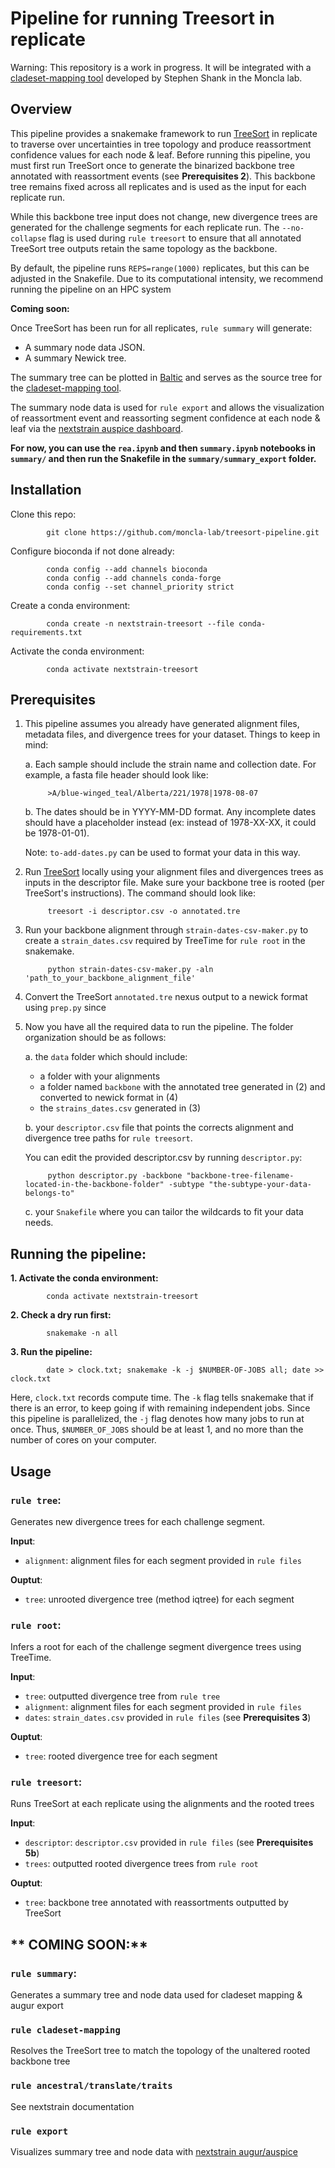 
# Pipeline for running Treesort in replicate 

Warning: This repository is a work in progress. It will be integrated with a [cladeset-mapping tool](https://github.com/moncla-lab/treesort-cladeset-mapping) developed by Stephen Shank in the Moncla lab.

## Overview

This pipeline provides a snakemake framework to run [TreeSort](https://github.com/flu-crew/TreeSort/tree/main) in replicate 
to traverse over uncertainties in tree topology and produce reassortment confidence values for each node & leaf. Before running this pipeline, you must first run 
TreeSort once to generate the binarized backbone tree annotated with reassortment events (see **Prerequisites 2**). This backbone tree remains fixed across all replicates and is used as the input for each replicate run.

While this backbone tree input does not change, new divergence trees are generated for the challenge segments for each replicate run.
The ```--no-collapse``` flag is used during ```rule treesort``` to ensure that all annotated TreeSort tree outputs retain the same topology as the backbone.

By default, the pipeline runs ```REPS=range(1000)``` replicates, but this can be adjusted in the Snakefile. Due to its computational intensity, we recommend running the pipeline on an HPC system

**Coming soon:**

Once TreeSort has been run for all replicates, ```rule summary``` will generate:

* A summary node data JSON.
* A summary Newick tree.

The summary tree can be plotted in [Baltic](https://github.com/evogytis/baltic/tree/master) and serves as the source tree for the [cladeset-mapping tool](https://github.com/moncla-lab/treesort-cladeset-mapping).

The summary node data is used for ```rule export``` and allows the visualization of reassortment event and reassorting segment confidence at each node & leaf via the [nextstrain auspice dashboard](https://docs.nextstrain.org/projects/auspice/en/stable/).

**For now, you can use the ```rea.ipynb``` and then ```summary.ipynb``` notebooks in ```summary/``` and then run the Snakefile in the ```summary/summary_export``` folder.**

## Installation

Clone this repo:

			git clone https://github.com/moncla-lab/treesort-pipeline.git

Configure bioconda if not done already:

			conda config --add channels bioconda
			conda config --add channels conda-forge
			conda config --set channel_priority strict

Create a conda environment:

			conda create -n nextstrain-treesort --file conda-requirements.txt

Activate the conda environment:

   			conda activate nextstrain-treesort

## Prerequisites 

1. This pipeline assumes you already have generated alignment files, metadata files, and divergence trees for your dataset.
   Things to keep in mind:
   
   	a. Each sample should include the strain name and collection date. For example, a fasta file header should look like:

   			>A/blue-winged_teal/Alberta/221/1978|1978-08-07
   	
   	b. The dates should be in YYYY-MM-DD format. Any incomplete dates should have a placeholder instead (ex: instead of 1978-XX-XX, it could be 1978-01-01).
   	
	Note: ```to-add-dates.py``` can be used to format your data in this way.
   
2. Run [TreeSort](https://github.com/flu-crew/TreeSort/tree/main) locally using your alignment files and divergences trees as inputs in the descriptor file.
   Make sure your backbone tree is rooted (per TreeSort's instructions). The command should look like:

			treesort -i descriptor.csv -o annotated.tre
				
3. Run your backbone alignment through ```strain-dates-csv-maker.py``` to create a ```strain_dates.csv``` required by TreeTime for ```rule root``` in the snakemake. 

			python strain-dates-csv-maker.py -aln 'path_to_your_backbone_alignment_file' 
				
4. Convert the TreeSort ```annotated.tre``` nexus output to a newick format using ```prep.py``` since 

5. Now you have all the required data to run the pipeline. The folder organization should be as follows:
	
	a. the ```data``` folder which should include:
		
	* a folder with your alignments
	* a folder named ```backbone``` with the annotated tree generated in (2) and converted to newick format in (4)
	* the ```strains_dates.csv``` generated in (3)
		
	b. your ```descriptor.csv``` file that points the corrects alignment and divergence tree paths for ```rule treesort```. 
	   
	You can edit the provided descriptor.csv by running ```descriptor.py```:
	   
	   		python descriptor.py -backbone "backbone-tree-filename-located-in-the-backbone-folder" -subtype "the-subtype-your-data-belongs-to"
		
	c. your ```Snakefile``` where you can tailor the wildcards to fit your data needs.

## Running the pipeline:

**1. Activate the conda environment:**
			
			conda activate nextstrain-treesort
			
**2. Check a dry run first:**

			snakemake -n all 

**3. Run the pipeline:**

			date > clock.txt; snakemake -k -j $NUMBER-OF-JOBS all; date >> clock.txt
	
Here, ```clock.txt``` records compute time. 
The ```-k``` flag tells snakemake that if there is an error, to keep going if with remaining independent jobs. 
Since this pipeline is parallelized, the ```-j``` flag denotes how many jobs to run at once. Thus, ```$NUMBER_OF_JOBS``` should be at least 1, and no more than the number of cores on your computer.
		
## Usage

### ```rule tree```:

Generates new divergence trees for each challenge segment.

**Input**:

+ ```alignment```: alignment files for each segment provided in ```rule files```

**Ouptut**:

+ ```tree```: unrooted divergence tree (method iqtree) for each segment

### ```rule root```:

Infers a root for each of the challenge segment divergence trees using TreeTime.

**Input**:

+ ```tree```: outputted divergence tree from ```rule tree```
+ ```alignment```: alignment files for each segment provided in ```rule files```
+ ```dates```: ```strain_dates.csv``` provided in ```rule files``` (see **Prerequisites 3**)

**Ouptut**:

+ ```tree```: rooted divergence tree for each segment
		
### ```rule treesort```:

Runs TreeSort at each replicate using the alignments and the rooted trees 

**Input**:

+ ```descriptor```: ```descriptor.csv``` provided in ```rule files``` (see **Prerequisites 5b**)
+ ```trees```: outputted rooted divergence trees from ```rule root```

**Ouptut**:

+ ```tree```: backbone tree annotated with reassortments outputted by TreeSort

## ** COMING SOON:**

### ```rule summary```:

Generates a summary tree and node data used for cladeset mapping & augur export

### ```rule cladeset-mapping```

Resolves the TreeSort tree to match the topology of the unaltered rooted backbone tree

### ```rule ancestral/translate/traits```

See nextstrain documentation

### ```rule export```

Visualizes summary tree and node data with [nextstrain augur/auspice](https://docs.nextstrain.org/projects/auspice/en/stable/)
